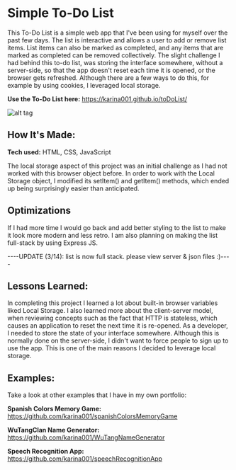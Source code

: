 # Simple To-Do List
This To-Do List is a simple web app that I've been using for myself over the past few days. The list is interactive and allows a user to add or remove list items. List items can also be marked as completed, and any items that are marked as completed can be removed collectively. The slight challenge I had behind this to-do list, was storing the interface somewhere, without a server-side, so that the app doesn't reset each time it is opened, or the browser gets refreshed. Although there are a few ways to do this, for example by using cookies, I leveraged local storage.

**Use the To-Do List here:** https://karina001.github.io/toDoList/

![alt tag](https://github.com/karina001/toDoList/blob/master/Screen%20Shot%202018-03-12%20at%204.19.03%20AM.png)

## How It's Made:

**Tech used:** HTML, CSS, JavaScript

The local storage aspect of this project was an initial challenge as I had not worked with this browser object before. In order to work with the Local Storage object, I modified its setItem() and getItem() methods, which ended up being surprisingly easier than anticipated.

## Optimizations
If I had more time I would go back and add better styling to the list to make it look more modern and less retro. I am also planning on making the list full-stack by using Express JS. 

----UPDATE (3/14): list is now full stack. please view server & json files :)----

## Lessons Learned:
In completing this project I learned a lot about built-in browser variables liked Local Storage. I also learned more about the client-server model, when reviewing concepts such as the fact that HTTP is stateless, which causes an application to reset the next time it is re-opened. As a developer, I needed to store the state of your interface somewhere. Although this is normally done on the server-side, I didn't want to force people to sign up to use the app. This is one of the main reasons I decided to leverage local storage.



## Examples:
Take a look at other examples that I have in my own portfolio:

**Spanish Colors Memory Game:** https://github.com/karina001/spanishColorsMemoryGame

**WuTangClan Name Generator:** https://github.com/karina001/WuTangNameGenerator

**Speech Recognition App:** https://github.com/karina001/speechRecognitionApp
